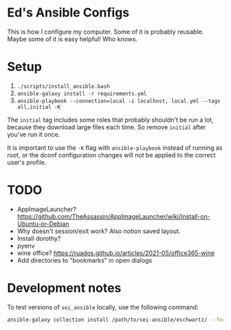 # Ed's Ansible Configs

This is how I configure my computer.  Some of it is probably reusable.  Maybe some of it is easy helpful!  Who knows.

# Setup

1. `./scripts/install_ansible.bash`
2. `ansible-galaxy install -r requirements.yml`
3. `ansible-playbook --connection=local -i localhost, local.yml --tags all,initial -K`

The `initial` tag includes some roles that probably shouldn't be run a lot,
because they download large files each time.  So remove `initial` after you've
run it once.

It is important to use the `-K` flag with `ansible-playbook` instead of running
as root, or the dconf configuration changes will not be applied to the correct
user's profile.

# TODO

* AppImageLauncher? https://github.com/TheAssassin/AppImageLauncher/wiki/Install-on-Ubuntu-or-Debian
* Why doesn't session/exit work?  Also notion saved layout.
* Install dorothy?
* pyenv
* wine office? https://ruados.github.io/articles/2021-05/office365-wine
* Add directories to "bookmarks" in open dialogs

# Development notes

To test versions of `sei_ansible` locally, use the following command:

```bash
ansible-galaxy collection install /path/to/sei-ansible/eschwartz/ --force
```